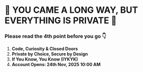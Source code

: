 # 🚧 YOU CAME A LONG WAY, BUT EVERYTHING IS PRIVATE 🚧  
### Please read the 4th point before you go 👇  

1. **Code, Curiosity & Closed Doors**  
2.  **Private by Choice, Secure by Design**  
3.  **If You Know, You Know (IYKYK)**  
4.  **Account Opens: 24th Nov, 2025 10:00 AM**  
